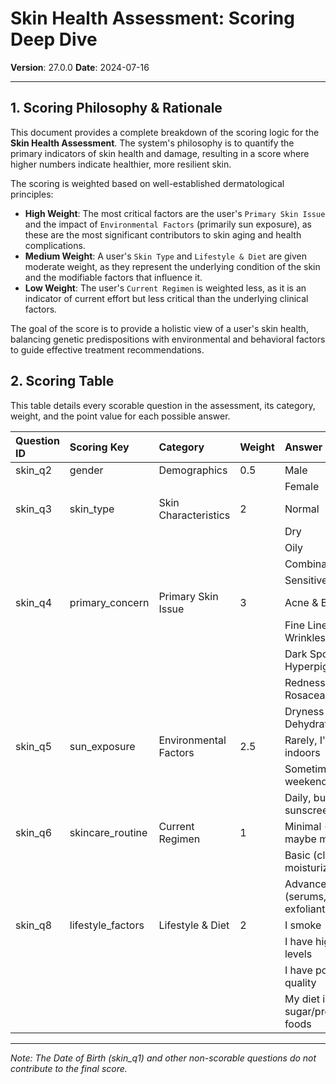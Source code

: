# Skin Health Assessment: Scoring Deep Dive

**Version**: 27.0.0
**Date**: 2024-07-16

---

## 1. Scoring Philosophy & Rationale

This document provides a complete breakdown of the scoring logic for the **Skin Health Assessment**. The system's philosophy is to quantify the primary indicators of skin health and damage, resulting in a score where higher numbers indicate healthier, more resilient skin.

The scoring is weighted based on well-established dermatological principles:

*   **High Weight**: The most critical factors are the user's `Primary Skin Issue` and the impact of `Environmental Factors` (primarily sun exposure), as these are the most significant contributors to skin aging and health complications.
*   **Medium Weight**: A user's `Skin Type` and `Lifestyle & Diet` are given moderate weight, as they represent the underlying condition of the skin and the modifiable factors that influence it.
*   **Low Weight**: The user's `Current Regimen` is weighted less, as it is an indicator of current effort but less critical than the underlying clinical factors.

The goal of the score is to provide a holistic view of a user's skin health, balancing genetic predispositions with environmental and behavioral factors to guide effective treatment recommendations.

## 2. Scoring Table

This table details every scorable question in the assessment, its category, weight, and the point value for each possible answer.

| Question ID | Scoring Key | Category | Weight | Answer | Answer ID | Points |
| :--- | :--- | :--- | :--- | :--- | :--- | :--- |
| skin_q2 | gender | Demographics | 0.5 | Male | `male` | 5 |
| | | | | Female | `female` | 5 |
| skin_q3 | skin_type | Skin Characteristics| 2 | Normal | `normal` | 8 |
| | | | | Dry | `dry` | 6 |
| | | | | Oily | `oily` | 6 |
| | | | | Combination | `combination` | 7 |
| | | | | Sensitive | `sensitive` | 5 |
| skin_q4 | primary_concern | Primary Skin Issue | 3 | Acne & Blemishes | `acne` | 3 |
| | | | | Fine Lines & Wrinkles | `aging` | 4 |
| | | | | Dark Spots & Hyperpigmentation | `pigmentation` | 5 |
| | | | | Redness & Rosacea | `redness` | 4 |
| | | | | Dryness & Dehydration | `dullness` | 6 |
| skin_q5 | sun_exposure | Environmental Factors | 2.5 | Rarely, I'm mostly indoors | `minimal` | 9 |
| | | | | Sometimes, on weekends | `moderate` | 6 |
| | | | | Daily, but I use sunscreen | `high` | 3 |
| skin_q6 | skincare_routine | Current Regimen | 1 | Minimal (cleanse, maybe moisturize) | `none` | 4 |
| | | | | Basic (cleanse, moisturize, SPF) | `basic` | 6 |
| | | | | Advanced (serums, exfoliants, etc.) | `advanced` | 8 |
| skin_q8 | lifestyle_factors | Lifestyle & Diet | 2 | I smoke | `smoker` | 3 |
| | | | | I have high stress levels | `high_stress` | 4 |
| | | | | I have poor sleep quality | `poor_sleep` | 4 |
| | | | | My diet is high in sugar/processed foods | `high_sugar_diet` | 3 |

---
*Note: The Date of Birth (skin_q1) and other non-scorable questions do not contribute to the final score.* 